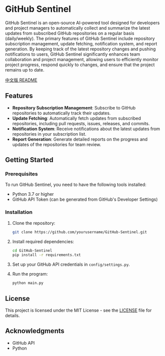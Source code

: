 # GitHub Sentinel

GitHub Sentinel is an open-source AI-powered tool designed for developers and project managers to automatically collect and summarize the latest updates from subscribed GitHub repositories on a regular basis (daily/weekly). The primary features of GitHub Sentinel include repository subscription management, update fetching, notification system, and report generation. By keeping track of the latest repository changes and pushing notifications to users, GitHub Sentinel significantly enhances team collaboration and project management, allowing users to efficiently monitor project progress, respond quickly to changes, and ensure that the project remains up to date.

[中文版 README](docs/README_CN.md)

## Features

- **Repository Subscription Management**: Subscribe to GitHub repositories to automatically track their updates.
- **Update Fetching**: Automatically fetch updates from subscribed repositories, including pull requests, issues, releases, and commits.
- **Notification System**: Receive notifications about the latest updates from repositories in your subscription list.
- **Report Generation**: Generate detailed reports on the progress and updates of the repositories for team review.

## Getting Started

### Prerequisites

To run GitHub Sentinel, you need to have the following tools installed:

- Python 3.7 or higher
- GitHub API Token (can be generated from GitHub's Developer Settings)

### Installation

1. Clone the repository:

   ```bash
   git clone https://github.com/yourusername/GitHub-Sentinel.git
   ```

2. Install required dependencies:

   ```bash
   cd GitHub-Sentinel
   pip install -r requirements.txt
   ```

3. Set up your GitHub API credentials in `config/settings.py`.

4. Run the program:

   ```bash
   python main.py
   ```
## License

This project is licensed under the MIT License - see the [LICENSE](LICENSE) file for details.

## Acknowledgments

- GitHub API
- Python
